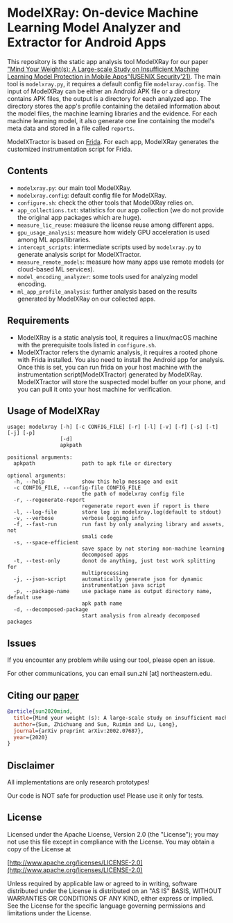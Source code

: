 # ModelXRay: On-device Machine Learning Model Analyzer and Extractor for Android Apps 

This repository is the static app analysis tool ModelXRay for our paper ["Mind Your Weight(s): A 
Large-scale Study on Insufficient Machine Learning Model Protection in Mobile Apps"(USENIX Security'21)][1].
The main tool is `modelxray.py`, it requires a default config file `modelxray.config`.
The input of ModelXRay can be either an Android APK file or a directory contains APK files, the output is a directory
for each analyzed app. The directory stores the app's profile containing the detailed information about the model files, 
the machine learning libraries and the evidence. For each machine learning model, it also generate one line 
containing the model's meta data and stored in a file called `reports`.

ModelXTractor is based on [Frida](https://frida.re/docs/hacking/). For each app, ModelXRay generates the customized
instrumentation script for Frida. 

## Contents

- `modelxray.py`: our main tool ModelXRay. 
- `modelxray.config`: default config file for ModelXRay. 
- `configure.sh`: check the other tools that ModelXRay relies on. 
- `app_collections.txt`: statistics for our app collection (we do not provide the original app packages which are huge).
- `measure_lic_reuse`: measure the license reuse among different apps.
- `gpu_usage_analysis`: measure how widely GPU acceleration is used among ML apps/libraries.
- `intercept_scripts`: intermediate scripts used by `modelxray.py` to generate analysis script for ModelXTractor.
- `measure_remote_models`: measure how many apps use remote models (or cloud-based ML services).
- `model_encoding_analyzer`: some tools used for analyzing model encoding.
- `ml_app_profile_analysis`: further analysis based on the results generated by ModelXRay on our collected apps.

## Requirements

- ModelXRay is a static analysis tool, it requires a linux/macOS machine with the prerequisite tools listed in `configure.sh`.
- ModelXTractor refers the dynamic analysis, it requires a rooted phone with Frida installed. You also need to install the Android 
  app for analysis. Once this is set, you can run frida on your host machine with the instrumentation script(ModelXTractor) generated
  by ModelXRay. ModelXTractor will store the suspected model buffer on your phone, and you can pull it onto your host machine for
  verification.

## Usage of ModelXRay 

```
usage: modelxray [-h] [-c CONFIG_FILE] [-r] [-l] [-v] [-f] [-s] [-t] [-j] [-p]
                 [-d]    
                 apkpath                                               
                                                                       
positional arguments:                                                  
  apkpath               path to apk file or directory                                                                                          
                                   
optional arguments:    
  -h, --help            show this help message and exit               
  -c CONFIG_FILE, --config-file CONFIG_FILE
                        the path of modelxray config file                                                                                      
  -r, --regenerate-report                                              
                        regenerate report even if report is there
  -l, --log-file        store log in modelxray.log(default to stdout)
  -v, --verbose         verbose logging info                                                                                                   
  -f, --fast-run        run fast by only analyzing library and assets, not
                        smali code
  -s, --space-efficient                                                                                                                        
                        save space by not storing non-machine learning
                        decomposed apps
  -t, --test-only       donot do anything, just test work splitting for 
                        multiprocessing
  -j, --json-script     automatically generate json for dynamic
                        instrumentation java script
  -p, --package-name    use package name as output directory name, default use
                        apk path name
  -d, --decomposed-package
                        start analysis from already decomposed packages 

```



## Issues
If you encounter any problem while using our tool, please open an issue. 

For other communications, you can email sun.zhi [at] northeastern.edu.


## Citing our [paper](https://arxiv.org/pdf/1802.03462.pdf)
```bibtex
@article{sun2020mind,
  title={Mind your weight (s): A large-scale study on insufficient machine learning model protection in mobile apps},
  author={Sun, Zhichuang and Sun, Ruimin and Lu, Long},
  journal={arXiv preprint arXiv:2002.07687},
  year={2020}
}
```

## Disclaimer

All implementations are only research prototypes!

Our code is NOT safe for production use! Please use it only for tests.

## License

Licensed under the Apache License, Version 2.0 (the "License");
you may not use this file except in compliance with the License.
You may obtain a copy of the License at

[http://www.apache.org/licenses/LICENSE-2.0](http://www.apache.org/licenses/LICENSE-2.0)

Unless required by applicable law or agreed to in writing, software
distributed under the License is distributed on an "AS IS" BASIS,
WITHOUT WARRANTIES OR CONDITIONS OF ANY KIND, either express or implied.
See the License for the specific language governing permissions and
limitations under the License.

[1]: https://arxiv.org/abs/2002.07687 "Mind Your Weight(s): A Large-scale Study on Insufficient Machine Learning Model Protection in Mobile Apps"
